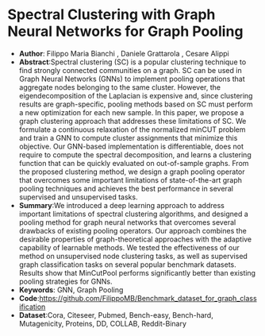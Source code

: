 # Spectral Clustering with Graph Neural Networks for Graph Pooling
* **Author**: Filippo Maria Bianchi , Daniele Grattarola , Cesare Alippi
* **Abstract**:Spectral clustering (SC) is a popular clustering technique to find strongly connected communities on a graph. SC can be used in Graph Neural Networks (GNNs) to implement pooling operations that aggregate nodes belonging to the same cluster. However, the eigendecomposition of the Laplacian is expensive and, since clustering results are graph-specific, pooling methods based on SC must perform a new optimization for each new sample. In this paper, we propose a graph clustering approach that addresses these limitations of SC. We formulate a continuous relaxation of the normalized minCUT problem and train a GNN to compute cluster assignments that minimize this objective. Our GNN-based implementation is differentiable, does not require to compute the spectral decomposition, and learns a clustering function that can be quickly evaluated on out-of-sample graphs. From the proposed clustering method, we design a graph pooling operator that overcomes some important limitations of state-of-the-art graph pooling techniques and achieves the best performance in several supervised and unsupervised tasks.
* **Summary**:We introduced a deep learning approach to address important limitations of spectral clustering algorithms, and designed a pooling method for graph neural networks that overcomes several drawbacks of existing pooling operators. Our approach combines the desirable properties of graph-theoretical approaches with the adaptive capability of learnable methods. We tested the effectiveness of our method on unsupervised node clustering tasks, as well as supervised graph classification tasks on several popular benchmark datasets. Results show that MinCutPool performs significantly better than existing pooling strategies for GNNs.
* **Keywords**: GNN, Graph Pooling
* **Code**:https://github.com/FilippoMB/Benchmark_dataset_for_graph_classification
* **Dataset**:Cora, Citeseer, Pubmed, Bench-easy, Bench-hard, Mutagenicity, Proteins, DD, COLLAB, Reddit-Binary